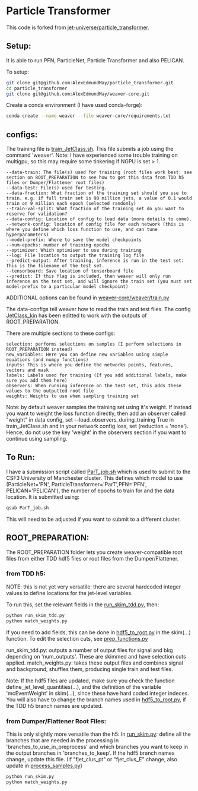 # Particle Transformer

This code is forked from [jet-universe/particle_transformer](https://github.com/jet-universe/particle_transformer).

## Setup:
It is able to run PFN, ParticleNet, Particle Transformer and also PELICAN.

To setup:
```bash
git clone git@github.com:AlexEdmundMay/particle_transformer.git
cd particle_transformer
git clone git@github.com:AlexEdmundMay/weaver-core.git
```

Create a conda environment (I have used conda-forge):

```bash
conda create --name weaver --file weaver-core/requirements.txt
```

## configs:

The training file is [train_JetClass.sh](https://github.com/AlexEdmundMay/particle_transformer/blob/main/train_JetClass.sh). This file submits a job using the command 'weaver'.
Note: I have experienced some trouble training on multigpu, so this may require some tinkering if NGPU is set > 1.
```
--data-train: The file(s) used for training (root files work best: see section on ROOT_PREPARATION to see how to get this data from TDD h5 files or Dumper/Flattener root files)
--data-test: File(s) used for testing.
--data-fraction: What fraction of the training set should you use to train. e.g. if full train set is 90 million jets, a value of 0.1 would train on 9 million each epoch (selected randomly)
--train-val-split: What fraction of the training set do you want to reserve for validation?
--data-config: Location of config to load data (more details to come).
--network-config: location of config file for each network (this is where you define which loss function to use, and can tune hyperparameters)
--model-prefix: Where to save the model checkpoints
--num-epochs: number of training epochs
--optimizer: Which optimiser to use during training
--log: File location to output the training log file
--predict-output: After training, inference is run in the test set: This is the filename of the test set.
--tensorboard: Save location of tensorboard file
--predict: If this flag is included, then weaver will only run inference on the test set, and will ignore the train set (you must set model-prefix to a particular model checkpoint)
```
ADDITIONAL options can be found in [weaver-core/weaver/train.py](https://github.com/AlexEdmundMay/weaver-core/blob/main/weaver/train.py)

The data-configs tell weaver how to read the train and test files. The config [JetClass_kin](https://github.com/AlexEdmundMay/particle_transformer/blob/main/data/JetClass/JetClass_kin.yaml) has been editted to work with the outputs of ROOT_PREPARATION.

There are multiple sections to these configs:
```
selection: performs selections on samples (I perform selections in ROOT_PREPARATION instead)
new_variables: Here you can define new variables using simple equations (and numpy functions)
inputs: This is where you define the networks points, features, vectors and mask
labels: Labels used for training (If you add additional labels, make sure you add them here)
observers: When running inference on the test set, this adds these values to the outputted root file
weights: Weights to use when sampling training set
```
Note: by default weaver samples the training set using it's weight. If instead you want to weight the loss function directly, then add an observer called "weight" in data config, set --load_observers_during_training True in train_JetClass.sh and in your network config loss, set (reduction = 'none'). Hence, do not use the key 'weight' in the observers section if you want to continue using sampling.

## To Run:

I have a submission script called [ParT_job.sh](https://github.com/AlexEdmundMay/particle_transformer/blob/main/ParT_job.sh) which is used to submit to the CSF3 University of Manchester cluster.
This defines which model to use (ParticleNet='PN', ParticleTransformer='ParT',PFN='PFN', PELICAN='PELICAN'), the number of epochs to train for and the data location.
It is submitted using:
```bash
qsub ParT_job.sh
```
This will need to be adjusted if you want to submit to a different cluster.

## ROOT_PREPARATION:

The ROOT_PREPARATION folder lets you create weaver-compatible root files from either TDD hdf5 files or root files from the Dumper/Flattener.

### from TDD h5:
NOTE: this is not yet very versatile: there are several hardcoded integer values to define locations for the jet-level variables.

To run this, set the relevant fields in the [run_skim_tdd.py](https://github.com/AlexEdmundMay/particle_transformer/blob/main/ROOT_PREPARATION/run_skim_tdd.py), then:
```bash
python run_skim_tdd.py
python match_weights.py
```

If you need to add fields, this can be done in [hdf5_to_root.py](https://github.com/AlexEdmundMay/particle_transformer/blob/main/ROOT_PREPARATION/hdf5_to_root.py) in the skim(...) function.
To edit the selection cuts, see [prep_functions.py](https://github.com/AlexEdmundMay/particle_transformer/blob/main/ROOT_PREPARATION/prep_functions.py)

run_skim_tdd.py: outputs a number of output files for signal and bkg depending on 'num_outputs'. These are skimmed and have selection cuts applied.
match_weights.py: takes these output files and combines signal and background, shuffles them, producing single train and test files.

Note: If the hdf5 files are updated, make sure you check the function define_jet_level_quantities(...), and the definition of the variable 'mcEventWeight' in skim(...), since these have hard coded integer indeces.
You will also have to change the branch names used in [hdf5_to_root.py](https://github.com/AlexEdmundMay/particle_transformer/blob/main/ROOT_PREPARATION/hdf5_to_root.py), if the TDD h5 branch names are updated.


### from Dumper/Flattener Root Files:
This is only slightly more versatile than the h5:
In [run_skim.py](https://github.com/AlexEdmundMay/particle_transformer/blob/main/ROOT_PREPARATION/run_skim.py): define all the branches that are needed in the processing in 'branches_to_use_in_preprocess' and which branches you want to keep in the output branches in 'branches_to_keep'. If the hdf5 branch names change, update this file. (If "fjet_clus_pt" or "fjet_clus_E" change, also update in [process_samples.py](https://github.com/AlexEdmundMay/particle_transformer/blob/main/ROOT_PREPARATION/process_samples.py))

```bash
python run_skim.py
python match_weights.py
```
